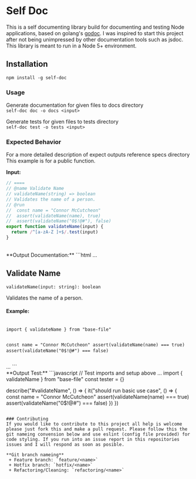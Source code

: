# Self Doc

This is a self documenting library build for documenting and testing Node applications, based on golang's [godoc](https://godoc.org/golang.org/x/tools/cmd/godoc). I was inspired to start this project after not being unimpressed by other documentation tools such as jsdoc. This library is meant to run in a Node 5+ environment.

## Installation

`npm install -g self-doc`


### Usage
Generate documentation for given files to docs directory
<br>
`self-doc doc -o docs <input>`

Generate tests for given files to tests directory
<br>
`self-doc test -o tests <input>`


### Expected Behavior
For a more detailed description of expect outputs reference specs directory
<br>
This example is for a public function.

**Input:**
```javascript
// ====
// @name Validate Name
// validateName(string) => boolean
// Validates the name of a person.
// @run
//  const name = "Connor McCutcheon"
//  assert(validateName(name), true)
//  assert(validateName("0$!@#"), false)
export function validateName(input) {
  return /^[a-zA-Z ]+$/.test(input)
}
```

<br>
**Output Documentation:**
```html
...
<section id="validateName">
  <h2>Validate Name</h2>
  <code>validateName(input: string): boolean</code>
  <p>
    Validates the name of a person.
  </p>
  <h4>Example:</h4>
  <pre>
    <code>
import { validateName } from "base-file"

const name = "Connor McCutcheon"
assert(validateName(name) === true)
assert(validateName("0$!@#") === false)
    </code>
  </pre>
</section>
...
```

<br>
**Output Test:**
```javascript
// Test imports and setup above ...
import { validateName } from "base-file"
const tester = {}

describe("#validateName", () => {
  it("should run basic use case", () => {
    const name = "Connor McCutcheon"
    assert(validateName(name) === true)
    assert(validateName("0$!@#") === false)
  })
})
```

### Contributing
If you would like to contribute to this project all help is welcome please just fork this and make a pull request. Please follow this the git nameing convension below and use eslint (config file provided) for code styling. If you run into an issue report in this repositories issues and I will respond as soon as posible.

**Git branch nameing**
 + Feature branch: `feature/<name>`
 + Hotfix branch: `hotfix/<name>`
 + Refactoring/Cleaning: `refactoring/<name>`
